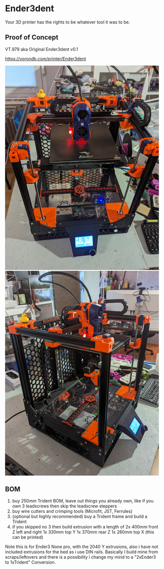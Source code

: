 # Ender3dent
Your 3D printer has the rights to be whatever tool it was to be.



## Proof of Concept

VT.979 aka Original Ender3dent v0.1

https://vorondb.com/printer/Ender3dent


![Front](./Ressources/IMG/v0.1_Front.jpg)
![Side](./Ressources/IMG/v0.1_Side.jpg)


## BOM
1. buy 250mm Trident BOM, leave out things you already own, like if you own 3 leadscrews then skip the leadscrew steppers
2. buy wire cutters and crimping tools (Microfit, JST, Ferrules)
3. (optional but highly recommended) buy a Trident frame and build a Trident
4. if you skipped no 3 then build extrusion with a length of 
2x 400mm front Z left and right
1x 330mm top Y 
1x 370mm rear Z 
1x 260mm top X (this can be printed)

Note this is for Ender3 None pro, with the 2040 Y extrusions, also i have not included extrusions for the bed as i use DIN rails.
Basically I build mine from scraps/leftovers and there is a possibility i change my mind to a "2xEnder3 to 1xTrident" Conversion.
